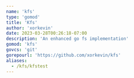 ```yaml
---
name: 'kfs'
type: 'gomod'
title: 'Kfs'
author: 'xorkevin'
date: 2023-03-28T00:26:18-07:00
description: 'An enhanced go fs implementation'
gomod: 'kfs'
govcs: 'git'
gorepourl: 'https://github.com/xorkevin/kfs'
aliases:
  - /kfs/kfstest
---
```

